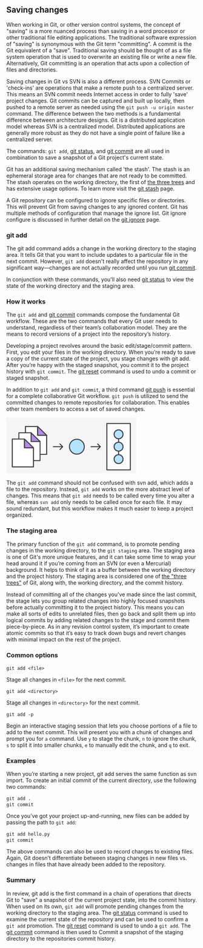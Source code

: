 ## Saving changes

When working in Git, or other version control systems, the concept of "saving" is a more nuanced process than saving in a word processor or other traditional file editing applications. The traditional software expression of "saving" is synonymous with the Git term "committing". A commit is the Git equivalent of a "save". Traditional saving should be thought of as a file system operation that is used to overwrite an existing file or write a new file. Alternatively, Git committing is an operation that acts upon a collection of files and directories.

Saving changes in Git vs SVN is also a different process. SVN Commits or 'check-ins' are operations that make a remote push to a centralized server. This means an SVN commit needs Internet access in order to fully 'save' project changes. Git commits can be captured and built up locally, then pushed to a remote server as needed using the `git push -u origin master` command. The difference between the two methods is a fundamental difference between architecture designs. Git is a distributed application model whereas SVN is a centralized model. Distributed applications are generally more robust as they do not have a single point of failure like a centralized server.

The commands: `git add`, [git status](https://www.atlassian.com/git/tutorials/inspecting-a-repository), and [git commit](https://www.atlassian.com/git/tutorials/saving-changes/git-commit) are all used in combination to save a snapshot of a Git project's current state.

Git has an additional saving mechanism called 'the stash'. The stash is an ephemeral storage area for changes that are not ready to be committed. The stash operates on the working directory, the first of [the three trees](https://www.atlassian.com/git/tutorials/undoing-changes/git-reset) and has extensive usage options. To learn more visit the [git stash](https://www.atlassian.com/git/tutorials/saving-changes/git-stash) page.

A Git repository can be configured to ignore specific files or directories. This will prevent Git from saving changes to any ignored content. Git has multiple methods of configuration that manage the ignore list. Git ignore configure is discussed in further detail on the [git ignore](https://www.atlassian.com/git/tutorials/saving-changes/gitignore) page.

### git add

The git add command adds a change in the working directory to the staging area. It tells Git that you want to include updates to a particular file in the next commit. However, `git add` doesn't really affect the repository in any significant way—changes are not actually recorded until you run [git commit](https://www.atlassian.com/git/tutorials/saving-changes/git-commit).

In conjunction with these commands, you'll also need [git status](https://www.atlassian.com/git/tutorials/inspecting-a-repository) to view the state of the working directory and the staging area.

### How it works

The `git add` and [git commit](https://www.atlassian.com/git/tutorials/saving-changes) commands compose the fundamental Git workflow. These are the two commands that every Git user needs to understand, regardless of their team’s collaboration model. They are the means to record versions of a project into the repository’s history.

Developing a project revolves around the basic edit/stage/commit pattern. First, you edit your files in the working directory. When you’re ready to save a copy of the current state of the project, you stage changes with git add. After you’re happy with the staged snapshot, you commit it to the project history with `git commit`. The [git reset](https://www.atlassian.com/git/tutorials/undoing-changes/git-reset) command is used to undo a commit or staged snapshot.

In addition to `git add` and `git commit`, a third command [git push](https://www.atlassian.com/git/tutorials/syncing) is essential for a complete collaborative Git workflow. `git push` is utilized to send the committed changes to remote repositories for collaboration. This enables other team members to access a set of saved changes.

![](saving-changes-01.png)

The `git add` command should not be confused with svn add, which adds a file to the repository. Instead, `git add` works on the more abstract level of changes. This means that `git add` needs to be called every time you alter a file, whereas `svn add` only needs to be called once for each file. It may sound redundant, but this workflow makes it much easier to keep a project organized.

### The staging area

The primary function of the `git add` command, is to promote pending changes in the working directory, to the `git staging` area. The staging area is one of Git's more unique features, and it can take some time to wrap your head around it if you’re coming from an SVN (or even a Mercurial) background. It helps to think of it as a buffer between the working directory and the project history. The staging area is considered one of [the "three trees"](https://www.atlassian.com/git/tutorials/undoing-changes/git-reset) of Git, along with, the working directory, and the commit history.

Instead of committing all of the changes you've made since the last commit, the stage lets you group related changes into highly focused snapshots before actually committing it to the project history. This means you can make all sorts of edits to unrelated files, then go back and split them up into logical commits by adding related changes to the stage and commit them piece-by-piece. As in any revision control system, it’s important to create atomic commits so that it’s easy to track down bugs and revert changes with minimal impact on the rest of the project.

### Common options

```
git add <file>
```

Stage all changes in `<file>` for the next commit.

```
git add <directory>
```

Stage all changes in `<directory>` for the next commit.

```
git add -p
```

Begin an interactive staging session that lets you choose portions of a file to add to the next commit. This will present you with a chunk of changes and prompt you for `a` command. Use `y` to stage the chunk, `n` to ignore the chunk, `s` to split it into smaller chunks, `e` to manually edit the chunk, and `q` to exit.

### Examples

When you’re starting a new project, git add serves the same function as svn import. To create an initial commit of the current directory, use the following two commands:

```
git add .
git commit
```

Once you’ve got your project up-and-running, new files can be added by passing the path to `git add`:

```
git add hello.py
git commit
```

The above commands can also be used to record changes to existing files. Again, Git doesn’t differentiate between staging changes in new files vs. changes in files that have already been added to the repository.

### Summary

In review, git add is the first command in a chain of operations that directs Git to "save" a snapshot of the current project state, into the commit history. When used on its own, `git add` will promote pending changes from the working directory to the staging area. The [git status](https://www.atlassian.com/git/tutorials/inspecting-a-repository) command is used to examine the current state of the repository and can be used to confirm a `git add` promotion. The [git reset](https://www.atlassian.com/git/tutorials/undoing-changes/git-reset) command is used to undo a `git add`. The [git commit](https://www.atlassian.com/git/tutorials/saving-changes/git-commit) command is then used to Commit a snapshot of the staging directory to the repositories commit history.
